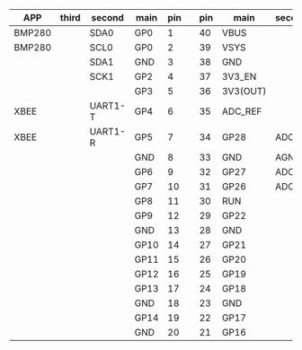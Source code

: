 | APP | third | second | main |  pin 	|   	| pin  	| main  | second | third| APP |
|---	|---	|---	|---  	|---	|---	|---	|---    |---    |---    |---    |
| BMP280  	|   	|  SDA0 	| GP0  	| 1  	|   	| 40  | VBUS  	|    	|    	|    	|
|  BMP280 	|   	| SCL0| GP0  	| 2  	|   	| 39  | VSYS  	|    	|    	|    	|
|   	|   	|SDA1| GND 	| 3  	|   	| 38  | GND    	|    	|    	|    	|
|   	|   	|SCK1	| GP2  	| 4  	|   	| 37  | 3V3_EN  |    	|    	|    	|
|   	|   	|   	| GP3  	| 5  	|   	| 36  | 3V3(OUT)|    	|    	|    	|
| XBEE 	|   	|UART1-T| GP4 	| 6 	|   	| 35  | ADC_REF |    	|    	|    	|
| XBEE 	|   	|UART1-R| GP5  	| 7 	|   	| 34  | GP28  	|  ADC2 |    |BATT|
|   	|   	|   	| GND  	| 8     |   	| 33  | GND  	| AGND  |    |    |
|   	|   	|   	| GP6 	| 9 	|   	| 32  | GP27   	| ADC1  |    |SERVO|
|   	|   	|   	| GP7  	| 10 	|   	| 31  | GP26  	| ADC0	|    	|SERVO|
|   	|   	|   	| GP8  	| 11	|   	| 30  | RUN  	|    	|    	|    	|
|   	|   	|   	| GP9 	| 12	|   	| 29  | GP22   	|    	|    	|    	|
|   	|   	|   	| GND  	| 13 	|   	| 28  | GND  	|    	|    	|    	|
|   	|   	|   	| GP10  | 14 	|   	| 27  | GP21  	|    	|    	|    	|
|   	|   	|   	| GP11 	| 15	|   	| 26  | GP20   	|    	|    	|    	|
|   	|   	|   	| GP12  | 16	|   	| 25  | GP19  	|    	|    	|    	|
|   	|   	|   	| GP13  | 17	|   	| 24  | GP18  	|    	|    	|    	|
|   	|   	|   	| GND 	| 18	|   	| 23  | GND   	|    	|    	|    	|
|   	|   	|   	| GP14  | 19 	|   	| 22  | GP17  	|    	|    	|    	|
|   	|   	|   	| GND  	| 20 	|   	| 21  | GP16  	|    	|    	|    	|

